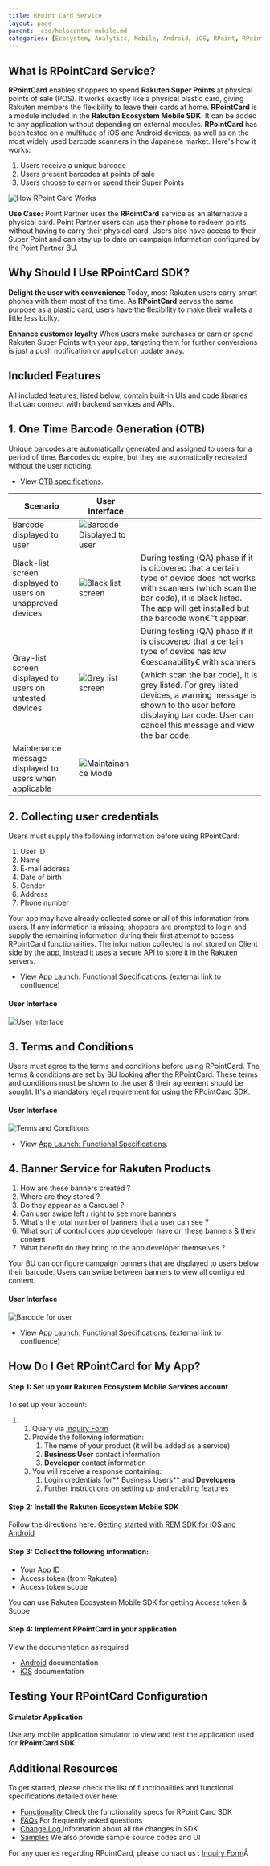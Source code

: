 ```yaml
---
title: RPoint Card Service
layout: page
parent: _esd/helpcenter-mobile.md
categories: [Ecosystem, Analytics, Mobile, Android, iOS, RPoint, RPoint card service]
---
```


## What is RPointCard Service?

**RPointCard** enables shoppers to spend **Rakuten Super Points** at physical points of sale (POS). It works exactly like a physical plastic card, giving Rakuten members the flexibility to leave their cards at home. **RPointCard** is a module included in the **Rakuten Ecosystem Mobile SDK**. It can be added to any application without depending on external modules. **RPointCard** has been tested on a multitude of iOS and Android devices, as well as on the most widely used barcode scanners in the Japanese market. Here's how it works:

1.  Users receive a unique barcode
2.  Users present barcodes at points of sale
3.  Users choose to earn or spend their Super Points

![How RPoint Card Works](../images/img_rpointcard_banner.png)

**Use Case:** Point Partner uses the **RPointCard** service as an alternative a physical card. Point Partner users can use their phone to redeem points without having to carry their physical card. Users also have access to their Super Point and can stay up to date on campaign information configured by the Point Partner BU.

## Why Should I Use RPointCard SDK?

**Delight the user with convenience** Today, most Rakuten users carry smart phones with them most of the time. As **RPointCard** serves the same purpose as a plastic card, users have the flexibility to make their wallets a little less bulky. 

**Enhance customer loyalty** When users make purchases or earn or spend Rakuten Super Points with your app, targeting them for further conversions is just a push notification or application update away.

## Included Features

All included features, listed below, contain built-in UIs and code libraries that can connect with backend services and APIs.

## 1. One Time Barcode Generation (OTB)

Unique barcodes are automatically generated and assigned to users for a period of time. Barcodes do expire, but they are automatically recreated without the user noticing.

*   View [OTB specifications](https://confluence.rakuten-it.com/confluence/display/PPA/App+Launch%3A+Functional+Specs).


| Scenario | User Interface|  |
| -- | -- | -- |
| Barcode displayed to user  | ![Barcode Displayed to user](../images/img_rpointcard_barcode_displayed_to_user.png) | |
| Black-list screen displayed to users on unapproved devices | ![Black list screen ](../images/img_rpointcard_black_list_screen.png) | During testing (QA) phase if it is dicovered that a certain type of device does not works with scanners (which scan the bar code), it is black listed. The app will get installed but the barcode won€™t appear. |
| Gray-list screen displayed to users on untested devices | ![Grey list screen ](../images/img_rpointcard_grey_list_error.png) | During testing (QA) phase if it is discovered that a certain type of device has low €œscanability€ with scanners (which scan the bar code), it is grey listed. For grey listed devices, a warning message is shown to the user before displaying bar code. User can cancel this message and view the bar code. |
| Maintenance message displayed to users when applicable | ![Maintainance Mode](../images/img_rpointcard_maintainance_mode.png) | |


## 2. Collecting user credentials

Users must supply the following information before using RPointCard:

1.  User ID
2.  Name
3.  E-mail address
4.  Date of birth
5.  Gender
6.  Address
7.  Phone number

Your app may have already collected some or all of this information from users. If any information is missing, shoppers are prompted to login and supply the remaining information during their first attempt to access RPointCard functionalities. The information collected is not stored on Client side by the app, instead it uses a secure API to store it in the Rakuten servers.

*   View [App Launch: Functional Specifications](https://confluence.rakuten-it.com/confluence/display/PPA/App+Launch%3A+Functional+Specs). (external link to confluence)

#### User Interface

![User Interface](../images/img_rpointcard_user_credentials.png)

## 3. Terms and Conditions

Users must agree to the terms and conditions before using RPointCard. The terms & conditions are set by BU looking after the RPointCard. These terms and conditions must be shown to the user & their agreement should be sought. It's a mandatory legal requirement for using the RPointCard SDK.

#### User Interface

![Terms and Conditions](../images/img_rpointcard__terms_and_conditions_169_300.png)

*   View [App Launch: Functional Specifications](https://confluence.rakuten-it.com/confluence/display/PPA/App+Launch%3A+Functional+Specs).

## 4. Banner Service for Rakuten Products

1.  How are these banners created ?
2.  Where are they stored ?
3.  Do they appear as a Carousel ?
4.  Can user swipe left / right to see more banners
5.  What's the total number of banners that a user can see ?
6.  What sort of control does app developer have on these banners & their content
7.  What benefit do they bring to the app developer themselves ?

Your BU can configure campaign banners that are displayed to users below their barcode. Users can swipe between banners to view all configured content.

#### User Interface

![Barcode for user](../images/img_rpointcard_user_barcode_169_300.png)

*   View [App Launch: Functional Specifications](https://confluence.rakuten-it.com/confluence/display/PPA/App+Launch%3A+Functional+Specs). (external link to confluence)

## How Do I Get RPointCard for My App?

#### Step 1: Set up your Rakuten Ecosystem Mobile Services account

To set up your account:

1.  1.  Query via
[Inquiry Form](https://developers.rakuten.com/hc/en-us/requests/new?ticket_form_id=399907)
    2.  Provide the following information:
        1.  The name of your product (it will be added as a service)
        2.  **Business User** contact information
        3.  **Developer** contact information
    3.  You will receive a response containing:
        1.  Login credentials for** Business Users** and **Developers**
        2.  Further instructions on setting up and enabling features

#### Step 2: Install the Rakuten Ecosystem Mobile SDK

Follow the directions here: [Getting started with REM SDK for iOS and Android](../04_getting_started_with_rem_sdk)

#### Step 3: Collect the following information:

*   Your App ID
*   Access token (from Rakuten)
*   Access token scope

You can use Rakuten Ecosystem Mobile SDK for getting Access token & Scope

#### Step 4: Implement RPointCard in your application

View the documentation as required

*   [Android](https://confluence.rakuten-it.com/confluence/display/PPA/Android+RPointCard+SDK+Integration+Guide) documentation
*   [iOS](https://confluence.rakuten-it.com/confluence/display/PPA/iOS+RPointCard+SDK+Integration+Guide) documentation

## Testing Your RPointCard Configuration

#### Simulator Application

Use any mobile application simulator to view and test the application used for **RPointCard SDK**.

## Additional Resources

To get started, please check the list of functionalities and functional specifications detailed over here.

*   [Functionality](https://confluence.rakuten-it.com/confluence/display/PPA/01.+Functionality) Check the functionality specs for RPoint Card SDK
*   [FAQs](https://confluence.rakuten-it.com/confluence/display/PPA/04.+FAQ) For frequently asked questions
*   [Change Log ](https://confluence.rakuten-it.com/confluence/display/PPA/05.+Change+log) Information about all the changes in SDK
*   [Samples](https://confluence.rakuten-it.com/confluence/display/PPA/03.+Samples) We also provide sample source codes and UI

For any queries regarding RPointCard, please contact us :  [Inquiry Form](https://developers.rakuten.com/hc/en-us/requests/new?ticket_form_id=399907)Â  